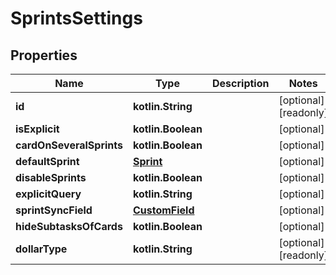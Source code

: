 
# SprintsSettings

## Properties
Name | Type | Description | Notes
------------ | ------------- | ------------- | -------------
**id** | **kotlin.String** |  |  [optional] [readonly]
**isExplicit** | **kotlin.Boolean** |  |  [optional]
**cardOnSeveralSprints** | **kotlin.Boolean** |  |  [optional]
**defaultSprint** | [**Sprint**](Sprint.md) |  |  [optional]
**disableSprints** | **kotlin.Boolean** |  |  [optional]
**explicitQuery** | **kotlin.String** |  |  [optional]
**sprintSyncField** | [**CustomField**](CustomField.md) |  |  [optional]
**hideSubtasksOfCards** | **kotlin.Boolean** |  |  [optional]
**dollarType** | **kotlin.String** |  |  [optional] [readonly]



